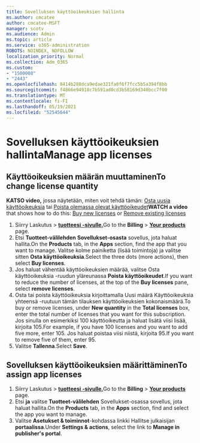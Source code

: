 ```yaml
---
title: Sovelluksen käyttöoikeuksien hallinta
ms.author: cmcatee
author: cmcatee-MSFT
manager: scotv
ms.audience: Admin
ms.topic: article
ms.service: o365-administration
ROBOTS: NOINDEX, NOFOLLOW
localization_priority: Normal
ms.collection: Adm_O365
ms.custom:
- "1500008"
- "2443"
ms.openlocfilehash: 8414b288dca9edae321fa0f6f7fcc5b5a394f8bb
ms.sourcegitcommit: f4866e94918c7b591ad0cd3b58169d340bcc7f00
ms.translationtype: MT
ms.contentlocale: fi-FI
ms.lasthandoff: 05/19/2021
ms.locfileid: "52545644"
---
```

# <a name="manage-app-licenses"></a><span data-ttu-id="4f814-102">Sovelluksen käyttöoikeuksien hallinta</span><span class="sxs-lookup"><span data-stu-id="4f814-102">Manage app licenses</span></span>

## <a name="to-change-license-quantity"></a><span data-ttu-id="4f814-103">Käyttöoikeuksien määrän muuttaminen</span><span class="sxs-lookup"><span data-stu-id="4f814-103">To change license quantity</span></span>

<span data-ttu-id="4f814-104">**KATSO video,** jossa näytetään, miten voit tehdä tämän: [Osta uusia käyttöoikeuksia](https://go.microsoft.com/fwlink/p/?linkid=2154857) tai [Poista olemassa olevat käyttöoikeudet](https://go.microsoft.com/fwlink/p/?linkid=2154938)</span><span class="sxs-lookup"><span data-stu-id="4f814-104">**WATCH a video** that shows how to do this: [Buy new licenses](https://go.microsoft.com/fwlink/p/?linkid=2154857) or [Remove existing licenses](https://go.microsoft.com/fwlink/p/?linkid=2154938)</span></span>

1. <span data-ttu-id="4f814-105">Siirry Laskutus   >  **[tuotteesi -sivulle.](https://go.microsoft.com/fwlink/p/?linkid=842054)**</span><span class="sxs-lookup"><span data-stu-id="4f814-105">Go to the **Billing** > **[Your products](https://go.microsoft.com/fwlink/p/?linkid=842054)** page.</span></span>
2. <span data-ttu-id="4f814-106">Etsi **Tuotteet-välilehden** **Sovellukset-osasta** sovellus, jota haluat hallita.</span><span class="sxs-lookup"><span data-stu-id="4f814-106">On the **Products** tab, in the **Apps** section, find the app that you want to manage.</span></span> <span data-ttu-id="4f814-107">Valitse kolme painiketta (lisää toimintoja) ja valitse sitten **Osta käyttöoikeuksia**.</span><span class="sxs-lookup"><span data-stu-id="4f814-107">Select the three dots (more actions), then select **Buy licenses**.</span></span>
3. <span data-ttu-id="4f814-108">Jos haluat vähentää käyttöoikeuksien määrää, valitse Osta  käyttöoikeuksia -ruudun yläreunassa **Poista käyttöoikeudet**.</span><span class="sxs-lookup"><span data-stu-id="4f814-108">If you want to reduce the number of licenses, at the top of the **Buy licenses** pane, select **remove licenses**.</span></span>
4. <span data-ttu-id="4f814-109">Osta tai poista käyttöoikeuksia  kirjoittamalla  Uusi määrä Käyttöoikeuksia yhteensä -ruutuun tämän tilauksen käyttöoikeuksien kokonaismäärä.</span><span class="sxs-lookup"><span data-stu-id="4f814-109">To buy or remove licenses, under **New quantity** in the **Total licenses** box, enter the total number of licenses that you want for this subscription.</span></span> <span data-ttu-id="4f814-110">Jos sinulla on esimerkiksi 100 käyttöoikeutta ja haluat lisätä viisi lisää, kirjoita 105.</span><span class="sxs-lookup"><span data-stu-id="4f814-110">For example, if you have 100 licenses and you want to add five more, enter 105.</span></span> <span data-ttu-id="4f814-111">Jos haluat poistaa viisi niistä, kirjoita 95.</span><span class="sxs-lookup"><span data-stu-id="4f814-111">If you want to remove five of them, enter 95.</span></span>
5. <span data-ttu-id="4f814-112">Valitse **Tallenna**.</span><span class="sxs-lookup"><span data-stu-id="4f814-112">Select **Save**.</span></span>

## <a name="to-assign-app-licenses"></a><span data-ttu-id="4f814-113">Sovelluksen käyttöoikeuksien määrittäminen</span><span class="sxs-lookup"><span data-stu-id="4f814-113">To assign app licenses</span></span>

1. <span data-ttu-id="4f814-114">Siirry Laskutus   >  **[tuotteesi -sivulle.](https://go.microsoft.com/fwlink/p/?linkid=842054)**</span><span class="sxs-lookup"><span data-stu-id="4f814-114">Go to the **Billing** > **[Your products](https://go.microsoft.com/fwlink/p/?linkid=842054)** page.</span></span>
2. <span data-ttu-id="4f814-115">Etsi **ja** valitse **Tuotteet-välilehden** Sovellukset-osassa sovellus, jota haluat hallita.</span><span class="sxs-lookup"><span data-stu-id="4f814-115">On the **Products** tab, in the **Apps** section, find and select the app you want to manage.</span></span>
3. <span data-ttu-id="4f814-116">Valitse **Asetukset & toiminnot**-kohdassa linkki Hallitse julkaisijan **portaalissa**.</span><span class="sxs-lookup"><span data-stu-id="4f814-116">Under **Settings & actions**, select the link to **Manage in publisher's portal**.</span></span>